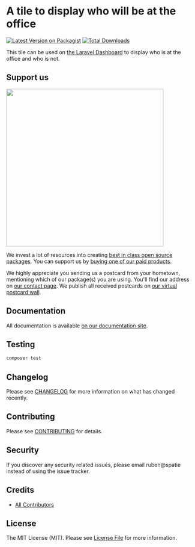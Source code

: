 # A tile to display who will be at the office

[![Latest Version on Packagist](https://img.shields.io/packagist/v/spatie/laravel-dashboard-attendances-tile.svg?style=flat-square)](https://packagist.org/packages/spatie/laravel-dashboard-attendances-tile)
[![Total Downloads](https://img.shields.io/packagist/dt/spatie/laravel-dashboard-attendances-tile.svg?style=flat-square)](https://packagist.org/packages/spatie/laravel-dashboard-attendances-tile)

This tile can be used on [the Laravel Dashboard](https://docs.spatie.be/laravel-dashboard) to display who is at the office and who is not.

## Support us

[<img src="https://github-ads.s3.eu-central-1.amazonaws.com/laravel-dashboard-skeleton-tile.jpg?t=1" width="419px" />](https://spatie.be/github-ad-click/laravel-dashboard-skeleton-tile)

We invest a lot of resources into creating [best in class open source packages](https://spatie.be/open-source). You can support us by [buying one of our paid products](https://spatie.be/open-source/support-us).

We highly appreciate you sending us a postcard from your hometown, mentioning which of our package(s) you are using. You'll find our address on [our contact page](https://spatie.be/about-us). We publish all received postcards on [our virtual postcard wall](https://spatie.be/open-source/postcards).

## Documentation

All documentation is available [on our documentation site](https://docs.spatie.be/laravel-dashboard).

## Testing

``` bash
composer test
```

## Changelog

Please see [CHANGELOG](CHANGELOG.md) for more information on what has changed recently.

## Contributing

Please see [CONTRIBUTING](https://github.com/spatie/.github/blob/main/CONTRIBUTING.md) for details.

## Security

If you discover any security related issues, please email ruben@spatie instead of using the issue tracker.

## Credits

- [All Contributors](../../contributors)

## License

The MIT License (MIT). Please see [License File](LICENSE.md) for more information.
